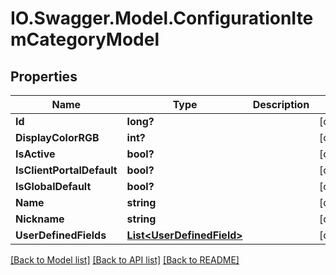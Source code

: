 # IO.Swagger.Model.ConfigurationItemCategoryModel
## Properties

Name | Type | Description | Notes
------------ | ------------- | ------------- | -------------
**Id** | **long?** |  | [optional] 
**DisplayColorRGB** | **int?** |  | [optional] 
**IsActive** | **bool?** |  | [optional] 
**IsClientPortalDefault** | **bool?** |  | [optional] 
**IsGlobalDefault** | **bool?** |  | [optional] 
**Name** | **string** |  | [optional] 
**Nickname** | **string** |  | [optional] 
**UserDefinedFields** | [**List&lt;UserDefinedField&gt;**](UserDefinedField.md) |  | [optional] 

[[Back to Model list]](../README.md#documentation-for-models) [[Back to API list]](../README.md#documentation-for-api-endpoints) [[Back to README]](../README.md)


